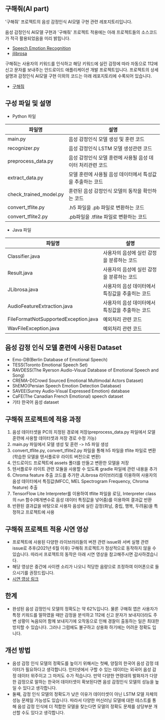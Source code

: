 ## 구해줘(AI part)
'구해줘' 프로젝트의 음성 감정인식 AI모델 구현 관련 레포지토리입니다. 

음성 감정인식 AI모델 구현과 '구해줘' 프로젝트 적용에는 아래 프로젝트들의 소스코드가 적극 활용되었음을 미리 밝힙니다.
- [Speech Emotion Recognition](https://github.com/x4nth055/emotion-recognition-using-speech)
- [jlibrosa](https://github.com/Subtitle-Synchronizer/jlibrosa)

구해줘는 사용자의 키워드를 인식하고 해당 키워드에 실린 감정에 따라 자동으로 112에 신고 문자를 보내주는 안드로이드 애플리케이션 개발 프로젝트입니다. 프로젝트의 상세 설명과 감정인식 AI모델 구현 이외의 코드는 아래 레포지토리에 수록되어 있습니다.
- [구해줘](https://github.com/haesungJoo/capstone_design)

## 구성 파일 및 설명
- Python 파일

|파일명|설명|
|------|---|
|main.py|음성 감정인식 모델 생성 및 훈련 코드|
|recognizer.py|음성 감정인식 LSTM 모델 생성관련 코드|
|preprocess_data.py|음성 감정인식 모델 훈련에 사용될 음성 데이터 처리관련 코드|
|extract_data.py|모델 훈련에 사용될 음성 데이터에서 특성값을 추출하는 코드|
|check_trained_model.py|훈련된 음성 감정인식 모델의 동작을 확인하는 코드|
|convert_tflite.py|.h5 파일을 .pb 파일로 변환하는 코드|
|convert_tflite2.py|.pb파일을 .tflite 파일로 변환하는 코드|

- Java 파일

|파일명|설명|
|------|---|
|Classifier.java|사용자의 음성에 실린 감정을 분류하는 코드|
|Result.java|사용자의 음성에 실린 감정을 분류하는 코드|
|JLibrosa.java|사용자의 음성 데이터에서 특징값을 추출히는 코드|
|AudioFeatureExtraction.java|사용자의 음성 데이터에서 특징값을 추출하는 코드|
|FileFormatNotSupportedException.java|예외처리 관련 코드|
|WavFileException.java|예외처리 관련 코드|

## 음성 감정 인식 모델 훈련에 사용된 Dataset
- Emo-DB(Berlin Database of Emotional Speech)
- TESS(Toronto Emotional Speech Set)
- RAVDESS(The Ryerson Audio-Visual Database of Emotional Speech and Song)
- CREMA-D(Crowd Sourced Emotional Multimodal Actors Dataset)
- ShEMO(Persian Speech Emotion Detection Database)
- SAVEE(Surrey Audio-Visual Expressed Emotion) database
- CaFE(The Canadian French Emotional) speech dataset
- 기타 한국어 음성 dataset

## 구해줘 프로젝트에 적용 과정
1. 음성 데이터셋을 PC의 지정된 경로에 저장(preprocess_data.py 파일에서 모델 훈련에 사용할 데이터셋과 저장 경로 수정 가능)
2. main.py 파일에서 모델 생성 및 훈련 -> h5 파일 생성
3. convert_tflite.py, convert_tflite2.py 파일을 통해 h5 파일을 tflite 파일로 변환(학습한 모델을 텐서플로우 라이트 버전으로 변환)
4. 안드로이드 프로젝트에 assets 폴더를 만들고 변환한 모델을 저장
5. 텐서플로우 라이트 관련 모듈을 사용할 수 있도록 gradle 파일에 관련 내용을 추가
6. Chroma feature 추출 코드를 추가한 JLibrosa 라이브러리를 이용하여 사용자의 음성 데이터에서 특징값(MFCC, MEL Spectrogram Frequency, Chroma feature) 추출
7. TensorFlow Lite Interpreter를 이용하여 tflite 파일을 로딩, Interpreter class의 run 함수(매개변수로 음성 데이터 특징값을 넣어줌)를 이용하여 결과값 반환
8. 반환된 결과값을 바탕으로 사용자 음성에 실린 감정(화남, 중립, 행복, 두려움)을 특정하고 프로젝트에 사용

## 구해줘 프로젝트 적용 시연 영상
- 프로젝트에 사용된 다양한 라이브러리들의 버젼 관련 issue와 서버 실행 관련 issue로 추후(2021년 6월 이후) 구해줘 프로젝트가 정상적으로 동작하지 않을 수 있습니다. 따라서 프로젝트의 동작은 아래 시연 영상을 참고해주시면 감사하겠습니다.
- 해당 영상은 중간에 사이렌 소리가 나오니 적당한 음량으로 조정하여 이어폰으로 들으시기를 권장드립니다.
- [시연 영상 링크](https://youtu.be/YhQe7rPS-oM)

## 한계
- 완성된 음성 감정인식 모델의 정확도는 약 62%입니다. 물론 구해줘 앱은 사용자가 특정 키워드를 말하였을 때만 감정을 분석하고 112에 신고 문자가 보내지더라도 주변 상황이 녹음되어 함께 보내지기에 오작동으로 인해 경찰이 출동하는 일은 최대한 방지할 수 있습니다. 그러나 그럼에도 불구하고 상용화 하기에는 어려운 정확도 입니다.

## 개선 방법
- 음성 감정 인식 모델의 정확도를 높이기 위해서는 첫째, 양질의 한국어 음성 감정 데이터가 필요하다고 생각합니다. 인터넷에서 구할 수 있는 데이터는 외국어 음성 감정 데이터 위주이고 그 마저도 수가 적습니다. 만약 다양한 연령대의 발화자가 다양한 감정으로 말하는 한국어 데이터셋이 확보된다면 음성 감정인식 모델의 성능을 높일 수 있다고 생각합니다.
- 둘째, 감정 인식 모델의 정확도가 낮은 이유가 데이터셋이 아닌 LSTM 모델 자체의 성능 문제일 가능성도 있습니다. 따라서 다양한 머신러닝 모델에 대한 테스트를 통해 음성 감정 인식에 더 적합한 모델을 찾는다면 모델의 정확도 문제를 상당부분 개선할 수도 있다고 생각합니다.
